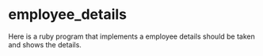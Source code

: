 # employee_details

Here is a ruby program that implements a employee details should be taken and shows the details.
